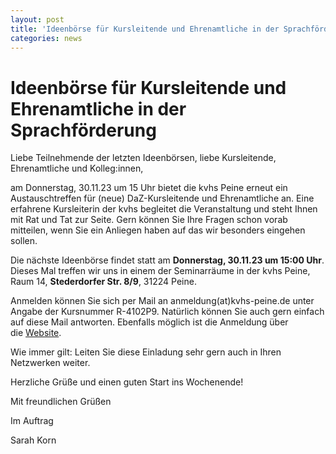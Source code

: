 ```yaml
---
layout: post
title: 'Ideenbörse für Kursleitende und Ehrenamtliche in der Sprachförderung'
categories: news
---
```



Ideenbörse für Kursleitende und Ehrenamtliche in der Sprachförderung
====================================================================
Liebe Teilnehmende der letzten Ideenbörsen, liebe Kursleitende, Ehrenamtliche und Kolleg:innen,

am Donnerstag, 30\.11\.23 um 15 Uhr bietet die kvhs Peine erneut ein Austauschtreffen für (neue) DaZ\-Kursleitende und Ehrenamtliche an. Eine erfahrene Kursleiterin der kvhs begleitet die Veranstaltung und steht Ihnen mit Rat und Tat zur Seite. Gern können Sie Ihre Fragen schon vorab mitteilen, wenn Sie ein Anliegen haben auf das wir besonders eingehen sollen.

Die nächste Ideenbörse findet statt am **Donnerstag, 30\.11\.23 um 15:00 Uhr**. Dieses Mal treffen wir uns in einem der Seminarräume in der kvhs Peine, Raum 14, **Stederdorfer Str. 8/9**, 31224 Peine.

Anmelden können Sie sich per Mail an anmeldung(at)kvhs\-peine.de unter Angabe der Kursnummer R\-4102P9\. Natürlich können Sie auch gern einfach auf diese Mail antworten. Ebenfalls möglich ist die Anmeldung über die [Website](https://www.kvhs-peine.de/programm/beruf-digitales/kurs/Ideenboerse-Austauschtreffen-DaZ/R-4102P9#inhalt).

Wie immer gilt: Leiten Sie diese Einladung sehr gern auch in Ihren Netzwerken weiter.

Herzliche Grüße und einen guten Start ins Wochenende!

Mit freundlichen Grüßen

Im Auftrag

Sarah Korn


